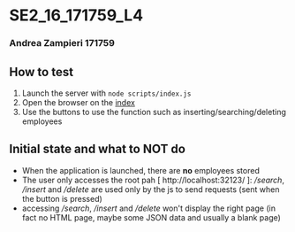 # SE2_16_171759_L4
### Andrea Zampieri 171759

## How to test

1. Launch the server with `node scripts/index.js`
2. Open the browser on the [index](http://localhost:32123/)
3. Use the buttons to use the function such as inserting/searching/deleting employees

## Initial state and what to NOT do

* When the application is launched, there are **no** employees stored
* The user only accesses the root pah [ http://localhost:32123/ ]:  */search*,  */insert* and  */delete* are used only by the js to send requests (sent when the button is pressed)
* accessing */search*,  */insert* and  */delete* won't display the right page (in fact no HTML page, maybe some JSON data and usually a blank page)